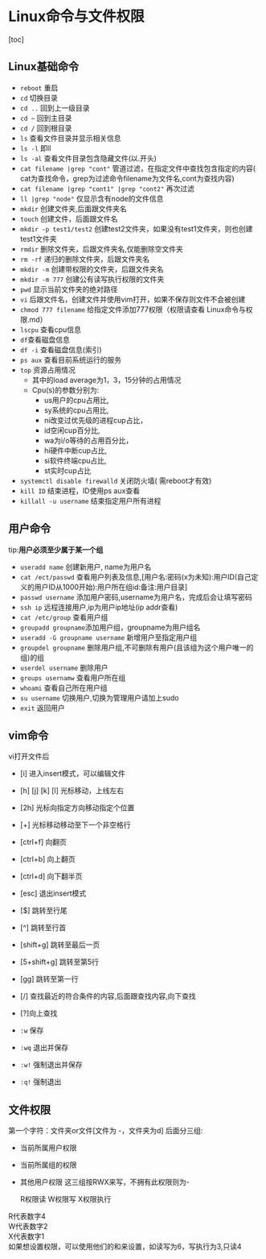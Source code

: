 # Linux命令与文件权限

[toc]

## Linux基础命令

* `reboot` 重启
* `cd`    切换目录
* `cd ..` 回到上一级目录
* `cd ~`  回到主目录
* `cd /`  回到根目录
* `ls`    查看文件目录并显示相关信息
* `ls -l`  即ll
* `ls -al` 查看文件目录包含隐藏文件(以.开头)
* `cat filename |grep "cont"` 管道过滤，在指定文件中查找包含指定的内容( cat为查找命令，grep为过滤命令filename为文件名,cont为查找内容)
* `cat filename |grep "cont1" |grep "cont2"` 再次过滤
* `ll |grep "node"`   仅显示含有node的文件信息
* `mkdir` 创建文件夹,后面跟文件夹名
* `touch` 创建文件，后面跟文件名
* `mkdir -p test1/test2`  创建test2文件夹，如果没有test1文件夹，则也创建test1文件夹
* `rmdir` 删除文件夹，后跟文件夹名,仅能删除空文件夹
* `rm -rf` 递归的删除文件夹，后跟文件夹名
* `mkdir -m` 创建带权限的文件夹，后跟文件夹名
* `mkdir -m 777` 创建公有读写执行权限的文件夹
* `pwd` 显示当前文件夹的绝对路径
* `vi`  后跟文件名，创建文件并使用vim打开，如果不保存则文件不会被创建
* `chmod 777 filename` 给指定文件添加777权限（权限请查看 Linux命令与权限.md）
* `lscpu` 查看cpu信息
* `df`查看磁盘信息
* `df -i` 查看磁盘信息(索引)
* `ps aux` 查看目前系统运行的服务
* `top` 资源占用情况
  * 其中的load average为1，3，15分钟的占用情况
  * Cpu(s)的参数分别为:
    * us用户的cpu占用比,
    * sy系统的cpu占用比,
    * ni改变过优先级的进程cup占比，
    * id空闲cup百分比,
    * wa为i/o等待的占用百分比，
    * hi硬件中断cup占比,
    * si软件终端cpu占比,
    * st实时cup占比
* `systemctl disable firewalld` 关闭防火墙( 需reboot才有效)
* `kill ID` 结束进程，ID使用ps aux查看
* `killall -u username` 结束指定用户所有进程
  
## 用户命令

tip:**用户必须至少属于某一个组**

* `useradd name`  创建新用户, name为用户名
* `cat /ect/passwd` 查看用户列表及信息,[用户名:密码(x为未知):用户ID(自己定义的用户ID从1000开始):用户所在组id:备注:用户目录]
* `passwd username` 添加用户密码,username为用户名，完成后会让填写密码
* `ssh ip`  远程连接用户,ip为用户ip地址(ip addr查看)
* `cat /etc/group`  查看用户组
* `groupadd groupname`添加用户组，groupname为用户组名
* `useradd -G groupname username` 新增用户至指定用户组
* `groupdel groupname` 删除用户组,不可删除有用户(且该组为这个用户唯一的组)的组
* `userdel username` 删除用户
* `groups usernamw` 查看用户所在组
* `whoami`  查看自己所在用户组
* `su username` 切换用户,切换为管理用户请加上sudo
* `exit` 返回用户

## vim命令

vi打开文件后

* [i] 进入insert模式，可以编辑文件  
* [h] [j] [k] [l] 光标移动，上线左右  
* [2h]  光标向指定方向移动指定个位置  
* [+] 光标移动移动至下一个非空格行  
* [ctrl+f] 向翻页  
* [ctrl+b] 向上翻页  
* [ctrl+d] 向下翻半页  
* [esc] 退出insert模式  
* [$] 跳转至行尾  
* [^] 跳转至行首  
* [shift+g] 跳转至最后一页  
* [5+shift+g] 跳转至第5行  
* [gg]    跳转至第一行  
* [/] 查找最近的符合条件的内容,后面跟查找内容,向下查找
* [?]向上查找  

* `:w`  保存
* `:wq` 退出并保存
* `:w!` 强制退出并保存
* `:q!` 强制退出

## 文件权限

 第一个字符：文件夹or文件[文件为 -，文件夹为d]
 后面分三组:

* 当前所属用户权限
* 当前所属组的权限
* 其他用户权限
这三组按RWX来写，不拥有此权限则为-  

  R权限读   W权限写     X权限执行  

 R代表数字4  
 W代表数字2  
 X代表数字1  
如果想设置权限，可以使用他们的和来设置，如读写为6，写执行为3,只读4
